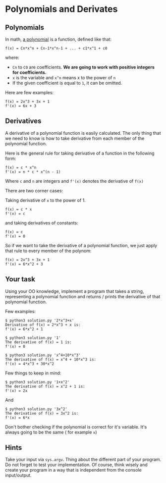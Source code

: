 # Polynomials and Derivates

## Polynomials

In math, [a polynomial](https://en.wikipedia.org/wiki/Polynomial) is a function, defined like that:

```
f(x) = Cn*x^n + Cn-1*x^n-1 + ... + c1*x^1 + c0
```

where:

* `Cn` to `C0` are coefficients. **We are going to work with positive integers for coefficients.**
* `x` is the variable and `x^n` means x to the power of `n`
* If the given coefficient is equal to `1`, it can be omitted.

Here are few examples:

```
f(x) = 2x^3 + 3x + 1
f'(x) = 6x + 3
```

## Derivatives

A derivative of a polynomial function is easily calculated. The only thing that we need to know is how to take derivative from each member of the polynomial function.

Here is the general rule for taking derivative of a function in the following form:

```
f(x) = c * x^n
f'(x) = n * c * x^(n - 1)
```

Where `c` and `n` are integers and `f'(x)` denotes the derivative of `f(x)`

There are two corner cases:

Taking derivative of `x` to the power of 1.

```
f(x) = c * x
f'(x) = c
```

and taking derivatives of constants:

```
f(x) = c
f'(x) = 0
```


So if we want to take the derivative of a polynomial function, we just apply that rule to every member of the polynom:

```
f(x) = 2x^3 + 3x + 1
f'(x) = 6*x^2 + 3
```

## Your task

Using your OO knowledge, implement a program that takes a string, representing a polynomial function and returns / prints the derivative of that polynomial function.

Few examples:

```
$ python3 solution.py '2*x^3+x'
Derivative of f(x) = 2*x^3 + x is:
f'(x) = 6*x^2 + 1
```

```
$ python3 solution.py '1'
The derivative of f(x) = 1 is:
f'(x) = 0
```

```
$ python3 solution.py 'x^4+10*x^3'
The derivative of f(x) = x^4 + 10*x^3 is:
f'(x) = 4*x^3 + 30*x^2
```

Few things to keep in mind:

```
$ python3 solution.py '1+x^2'
The derivative of f(x) = x^2 + 1 is:
f'(x) = 2x
```

And

```
$ python3 solution.py '3x^2'
The derivative of f(x) = 3x^2 is:
f'(x) = 6*x
```

Don't bother checking if the polynomial is correct for it's variable. It's always going to be the same ( for example `x`)

## Hints

Take your input via `sys.argv`. Thing about the different part of your program.
Do not forget to test your implementation.
Of course, think wisely and create your program in a way that is independent from the console input/output.
